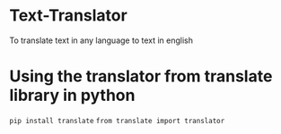 # Text-Translator
To translate text in any language to text in english
# Using the translator from translate library in python
`pip install translate`
`from translate import translator`
